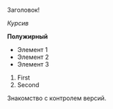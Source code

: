 Заголовок!

*Курсив*

**Полужирный**

* Элемент 1
* Элемент 2
* Элемент 3

1. First
2. Second

Знакомство с контролем версий.
